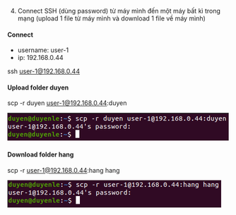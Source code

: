 4. Connect SSH (dùng password) từ máy mình đến một máy bất kì trong mạng (upload 1 file từ máy mình và download 1 file về máy mình)

#### Connect

- username: user-1
- ip: 192.168.0.44

ssh user-1@192.168.0.44

#### Upload folder duyen

scp -r duyen user-1@192.168.0.44:duyen

![Up](./images/up.png)

#### Download folder hang

scp -r user-1@192.168.0.44:hang hang

![Down](./images/down.png)
